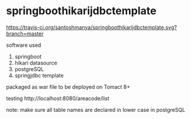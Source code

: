 # springboothikarijdbctemplate

https://travis-ci.org/santoshmanya/springboothikarijdbctemplate.svg?branch=master

software used


1. springboot
2. hikari datasource
3. postgreSQL
4. springjdbc template


packaged as war file to be deployed on Tomact 8+

testing http://localhost:8080/areacode/list


note: make sure all table names are declared in lower case in postgreSQL
